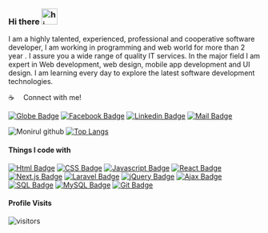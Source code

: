 ### Hi there <img src="https://user-images.githubusercontent.com/1303154/88677602-1635ba80-d120-11ea-84d8-d263ba5fc3c0.gif" width="32px" alt="hi">
I am a highly talented, experienced, professional and cooperative software developer, I am working in programming and web world for more than 2 year . I assure you a wide range of quality IT services. In the major field I am expert in Web development, web design, mobile app development and UI design. I am learning every day to explore the latest software development technologies. 

<!--
**monirulakand/monirulakand** is a ✨ _special_ ✨ repository because its `README.md` (this file) appears on your GitHub profile.

Here are some ideas to get you started:

- 🔭 I’m currently working on ...
- 🌱 I’m currently learning ...
- 👯 I’m looking to collaborate on ...
- 🤔 I’m looking for help with ...
- 💬 Ask me about ...
- 📫 How to reach me: ...
- 😄 Pronouns: ...
- ⚡ Fun fact: ...
-->

:coffee: &emsp;Connect with me!

[![Globe Badge](https://img.shields.io/badge/Portfolio-1877F2?style=for-the-badge&logo=globe&logoColor=white)](https://monirulakand.com) 
[![Facebook Badge](https://img.shields.io/badge/Facebook-1877F2?style=for-the-badge&logo=facebook&logoColor=white)](https://www.facebook.com/monirul.sumon/) [![Linkedin Badge](https://img.shields.io/badge/LinkedIn-0077B5?style=for-the-badge&logo=linkedin&logoColor=white)](https://www.linkedin.com/in/monirul-akand/) [![Mail Badge](https://img.shields.io/badge/Gmail-D14836?style=for-the-badge&logo=gmail&logoColor=white)](mailto:soft.monirul@gmail.com)

![Monirul github](https://github-readme-stats.vercel.app/api?username=monirulakand&count_private=true&show_icons=true&theme=dark)
[![Top Langs](https://github-readme-stats.vercel.app/api/top-langs/?username=monirulakand&layout=compact&count_private=true&langs_count=8&card_width=200)](https://github.com/monirulakand/github-readme-stats)

#### Things I code with


[![Html Badge](https://img.shields.io/badge/-Html5-CC6699?style=for-the-badge&logo=html5&logoColor=white)](#) 
[![CSS Badge](https://img.shields.io/badge/-CSS-CC6699?style=for-the-badge&logo=css&logoColor=white)](#) 
[![Javascript Badge](https://img.shields.io/badge/-Javascript-F0DB4F?style=for-the-badge&labelColor=black&logo=javascript&logoColor=F0DB4F)](#) 
[![React Badge](https://img.shields.io/badge/-React-61DBFB?style=for-the-badge&labelColor=black&logo=react&logoColor=61DBFB)](#) 
[![Next.js Badge](https://img.shields.io/badge/next.js-000000?style=for-the-badge&logo=nextdotjs&logoColor=white)](#) 
[![Laravel Badge](https://img.shields.io/badge/-Laravel-fb503b?style=for-the-badge&labelColor=white&logo=laravel&logoColor=fb503b)](#) 
[![jQuery Badge](https://img.shields.io/badge/jQuery-ffffff?style=for-the-badge&logo=jQuery&logoColor=blue)](#) 
[![Ajax Badge](https://img.shields.io/badge/-ajax-ffffff?style=for-the-badge&labelColor=blue&logo=ajax&logoColor=ffffff)](#) 
[![SQL Badge](https://img.shields.io/badge/-Sql-5C2D91?style=for-the-badge&logo=sql%20studio&logoColor=white)](#) 
[![MySQL Badge](https://img.shields.io/badge/MySLQ-F05032?style=for-the-badge&logo=MySQL&logoColor=white)](#)
[![Git Badge](https://img.shields.io/badge/Git-F05032?style=for-the-badge&logo=git&logoColor=white)](#)


#### Profile Visits 
![visitors](https://visitor-badge.glitch.me/badge?page_id=monirulakand.monirulakand)
